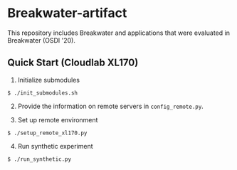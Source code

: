 # Breakwater-artifact

This repository includes Breakwater and applications that
were evaluated in Breakwater (OSDI '20).

## Quick Start (Cloudlab XL170)
1. Initialize submodules
```
$ ./init_submodules.sh
```

2. Provide the information on remote servers in `config_remote.py`.

3. Set up remote environment
```
$ ./setup_remote_xl170.py
```

4. Run synthetic experiment
```
$ ./run_synthetic.py
```
